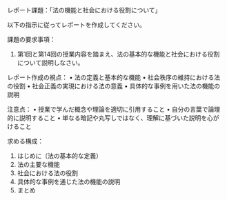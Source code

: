 レポート課題：「法の機能と社会における役割について」

以下の指示に従ってレポートを作成してください。

課題の要求事項：
1. 第1回と第14回の授業内容を踏まえ、法の基本的な機能と社会における役割について説明しなさい。

レポート作成の視点：
• 法の定義と基本的な機能
• 社会秩序の維持における法の役割
• 社会正義の実現における法の意義
• 具体的な事例を用いた法の機能の説明

注意点：
• 授業で学んだ概念や理論を適切に引用すること
• 自分の言葉で論理的に説明すること
• 単なる暗記や丸写しではなく、理解に基づいた説明を心がけること

求める構成：
1. はじめに（法の基本的な定義）
2. 法の主要な機能
3. 社会における法の役割
4. 具体的な事例を通じた法の機能の説明
5. まとめ